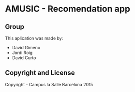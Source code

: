 # AMUSIC - Recomendation app

## Group

This aplication was made by:
* David Gimeno 
* Jordi Roig
* David Curto

## Copyright and License

Copyright - Campus la Salle Barcelona 2015